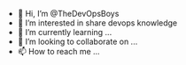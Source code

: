 - 👋 Hi, I’m @TheDevOpsBoys
- 👀 I’m interested in share devops knowledge
- 🌱 I’m currently learning ...
- 💞️ I’m looking to collaborate on ...
- 📫 How to reach me ...

<!---
TheDevOpsBoys/TheDevOpsBoys is a ✨ special ✨ repository because its `README.md` (this file) appears on your GitHub profile.
You can click the Preview link to take a look at your changes.
--->
